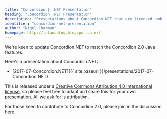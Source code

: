 ```yaml
---
title: "Concordion | .NET Presentation"
heading: "Concordion .NET Presentation"
description: "Presentations about Concordion.NET that are licensed under Creative Commons for you to adapt and share"
identifier: "concordion-net-presentation"
author: "Nigel Charman"
homepage: http://tutansblog.blogspot.co.nz/
---
```


We're keen to update Concordion.NET to match the Concordion 2.0 Java features.

Here's a presentation about Concordion.NET: 

* [2017-07-Concordion.NET]({{ site.baseurl }}/presentations/2017-07-Concordion.NET)

This is released under a [Creative Commons Attribution 4.0 International license](https://creativecommons.org/licenses/by/4.0/), so please feel free to adapt and share this for your own presentation. All we ask for is attribution.

For those keen to contribute to Concordion 2.0, please join in the discussion [here](https://github.com/concordion/concordion.net/issues/15).